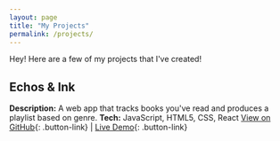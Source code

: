 ```yaml
---
layout: page
title: "My Projects"
permalink: /projects/
---
```


Hey! Here are a few of my projects that I've created!

## Echos & Ink
**Description:** A web app that tracks books you've read and produces a playlist based on genre.
**Tech:** JavaScript, HTML5, CSS, React
[View on GitHub](https://github.com/ItsAddii/Unit-1-Final){: .button-link} | [Live Demo](https://unit-1-final.vercel.app/){: .button-link}


